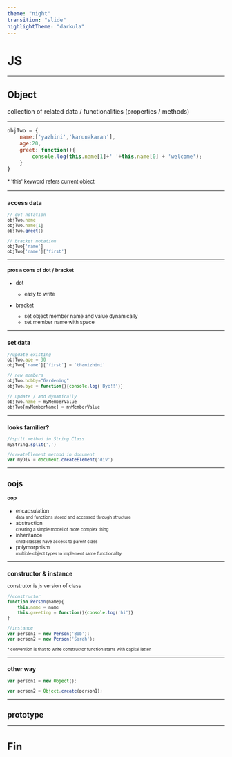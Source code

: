 ```yaml
---
theme: "night"
transition: "slide"
highlightTheme: "darkula"
---
```


# JS

---

## Object

collection of related data / functionalities (properties / methods)

---

```js
objTwo = {
    name:['yazhini','karunakaran'],
    age:20,
    greet: function(){
        console.log(this.name[1]+' '+this.name[0] + 'welcome');
    }
}
```
<small>* 'this' keyword refers current object

---

### access data

```js
// dot notation
objTwo.name
objTwo.name[1]
objTwo.greet()

// bracket notation
objTwo['name']
objTwo['name']['first']
```

---

#### pros <small>n</small> cons of dot / bracket 

- dot
    - easy to write
    
- bracket
    - set object member name and value dynamically 
    - set member name with space

---

### set data

```js
//update existing
objTwo.age = 30
objTwo['name']['first'] = 'thamizhini'

// new members
objTwo.hobby="Gardening"
objTwo.bye = function(){console.log('Bye!!')}
```
```js
// update / add dynamically
objTwo.name = myMemberValue
objTwo[myMemberName] = myMemberValue
```

---

### looks familier?

```js
//spilt method in String Class
myString.split(',')

//createElement method in document
var myDiv = document.createElement('div')
```

---

## oojs

#### oop

<!-- - instantiation <br><small>process of creating an object instance from class</small> -->

- encapsulation <br><small>data and functions stored and accessed through structure</small>
- abstraction <br><small>creating a simple model of more complex thing</small>
- inheritance <br><small>child classes have access to parent class</small>
- polymorphism <br><small>multiple object types to implement same functionality</small>

---

### constructor & instance

construtor is js version of class

```js
//constructor
function Person(name){
    this.name = name
    this.greeting = function(){console.log('hi')}
}
```

```js
//instance
var person1 = new Person('Bob');
var person2 = new Person('Sarah');
```

<small>* convention is that to write constructor function starts with capital letter</small>

---

### other way

```js
var person1 = new Object();

var person2 = Object.create(person1);
```

---

## prototype


---

# Fin
